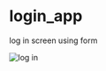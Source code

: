 # login_app

log in screen using form

![log in](https://user-images.githubusercontent.com/59782499/73754476-22dae680-476d-11ea-8a5b-45895969b5a0.png)
